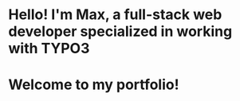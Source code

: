 # Hello! I'm Max, a full-stack web developer specialized in working with TYPO3
# Welcome to my portfolio!